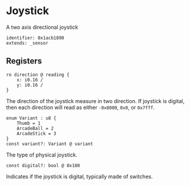 # Joystick

A two axis directional joystick

    identifier: 0x1acb1890
    extends: _sensor

## Registers

    ro direction @ reading {
        x: i0.16 /
        y: i0.16 /
    }

The direction of the joystick measure in two direction.
If joystick is digital, then each direction will read as either `-0x8000`, `0x0`, or `0x7fff`.

    enum Variant : u8 {
        Thumb = 1
        ArcadeBall = 2
        ArcadeStick = 3
    }
    const variant?: Variant @ variant

The type of physical joystick.

    const digital?: bool @ 0x180

Indicates if the joystick is digital, typically made of switches.
